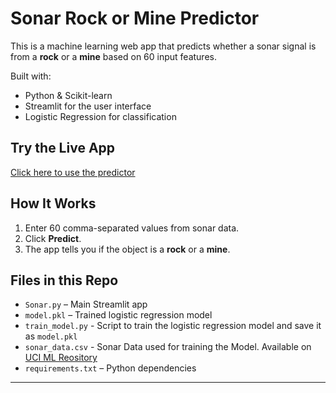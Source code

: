 # Sonar Rock or Mine Predictor

This is a machine learning web app that predicts whether a sonar signal is from a **rock** or a **mine** based on 60 input features.

Built with:
- Python & Scikit-learn
- Streamlit for the user interface
- Logistic Regression for classification

## Try the Live App

[Click here to use the predictor](https://sonar-predictor-tpgx4wcyztl.streamlit.app/)

##  How It Works

1. Enter 60 comma-separated values from sonar data.
2. Click **Predict**.
3. The app tells you if the object is a **rock** or a **mine**.

## Files in this Repo

- `Sonar.py` – Main Streamlit app
- `model.pkl` – Trained logistic regression model
- `train_model.py` - Script to train the logistic regression model and save it as `model.pkl`
- `sonar_data.csv` - Sonar Data used for training the Model. Available on [UCI ML Reository](https://archive.ics.uci.edu/ml/datasets/Connectionist+Bench+(Sonar,+Mines+vs.+Rocks))
- `requirements.txt` – Python dependencies

---
